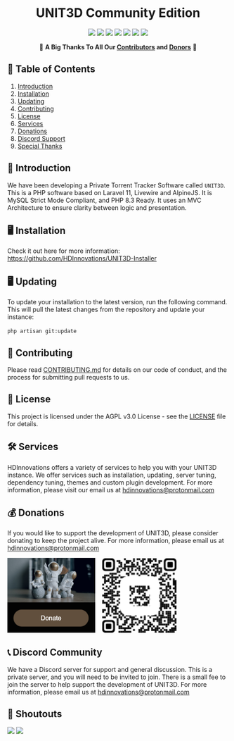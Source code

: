 <h1 align="center">UNIT3D Community Edition</h1>

<p align="center">
    <a href="http://laravel.com"><img src="https://img.shields.io/badge/Laravel-11-f4645f.svg" /></a>
    <a href="https://github.com/HDInnovations/UNIT3D/blob/master/LICENSE"><img src="https://img.shields.io/badge/License-AGPL%20v3.0-yellow.svg" /></a>
    <a href="https://github.com/HDInnovations/UNIT3D-Community-Edition/actions/workflows/lint.yml/badge.svg?branch=master"><img src="https://github.com/HDInnovations/UNIT3D-Community-Edition/actions/workflows/lint.yml/badge.svg?branch=master" /></a>
    <a href="https://github.com/HDInnovations/UNIT3D-Community-Edition/actions/workflows/phpunit-test.yml/badge.svg?branch=master"><img src="https://github.com/HDInnovations/UNIT3D-Community-Edition/actions/workflows/phpunit-test.yml/badge.svg?branch=master" /></a>
    <a href="https://github.com/HDInnovations/UNIT3D-Community-Edition/actions/workflows/compile-assets-test.yml/badge.svg?branch=master"><img src="https://github.com/HDInnovations/UNIT3D-Community-Edition/actions/workflows/compile-assets-test.yml/badge.svg?branch=master" /></a>
    <a href="https://github.com/HDInnovations/UNIT3D-Community-Edition/actions/workflows/larastan.yml/badge.svg?branch=master"><img src="https://github.com/HDInnovations/UNIT3D-Community-Edition/actions/workflows/larastan.yml/badge.svg?branch=master" /></a>
    <a href="https://github.com/HDInnovations/UNIT3D-Community-Edition/actions/workflows/prettier-blade.yml/badge.svg?branch=master"><img src="https://github.com/HDInnovations/UNIT3D-Community-Edition/actions/workflows/prettier-blade.yml/badge.svg?branch=master" /></a>
</p>

<p align="center">
    🎉 <b>A Big Thanks To All Our <a href="https://github.com/HDInnovations/UNIT3D-Community-Edition/graphs/contributors">Contributors</a> and <a href="https://square.link/u/VjB1CNfm">Donors</a></b> 🎉
</p>

## 📝 Table of Contents

1. [Introduction](#introduction)
2. [Installation](#installation)
3. [Updating](#updating)
4. [Contributing](#contributing)
5. [License](#license)
6. [Services](#services)
7. [Donations](#donations)
8. [Discord Support](#discord)
9. [Special Thanks](#thanks)


## <a name="introduction"></a> 🧐 Introduction

We have been developing a Private Torrent Tracker Software called `UNIT3D`. This is a PHP software based on Laravel 11, Livewire and AlpineJS. It is MySQL Strict Mode Compliant, and PHP 8.3 Ready. It uses an MVC Architecture to ensure clarity between logic and presentation.

## <a name="installation"></a> 🖥️ Installation

Check it out here for more information: https://github.com/HDInnovations/UNIT3D-Installer

## <a name="updating"></a> 🖥️ Updating

To update your installation to the latest version, run the following command. This will pull the latest changes from the repository and update your instance:

`php artisan git:update`

## <a name="contributing"></a> 🤝 Contributing

Please read [CONTRIBUTING.md](https://github.com/HDInnovations/UNIT3D-Community-Edition/blob/master/CONTRIBUTING.md) for details on our code of conduct, and the process for submitting pull requests to us.

## <a name="license"></a> 📜 License

This project is licensed under the AGPL v3.0 License - see the [LICENSE](https://github.com/HDInnovations/UNIT3D-Community-Edition/blob/master/LICENSE.md) file for details.

## <a name="services"></a> 🛠️ Services

HDInnovations offers a variety of services to help you with your UNIT3D instance. We offer services such as installation, updating, server tuning, dependency tuning, themes and custom plugin development. For more information, please visit our email us at [hdinnovations@protonmail.com](mailto:hdinnovations@protonmail.com?subject=[Services]%20UNIT3D%20)

## <a name="donations"></a> 💰 Donations

If you would like to support the development of UNIT3D, please consider donating to keep the project alive. For more information, please email us at [hdinnovations@protonmail.com](mailto:hdinnovations@protonmail.com?subject=[Funding]%20UNIT3D%20)

<a href="https://square.link/u/VjB1CNfm" target="_blank"><img alt="unit3d-donate.png" src="public/img/unit3d-donate.png" width="200px"/></a>&nbsp;&nbsp;&nbsp;
<img alt="unit3d-qr-code.png" src="public/img/unit3d-qr-code.png" width="169px"/>

## <a name="discord"></a> 📞 Discord Community

We have a Discord server for support and general discussion. This is a private server, and you will need to be invited to join. There is a small fee to join the server to help support the development of UNIT3D. For more information, please email us at [hdinnovations@protonmail.com](mailto:hdinnovations@protonmail.com?subject=[Discord]%20UNIT3D%20)

## <a name="thanks"></a> 🎉 Shoutouts

<a href="https://scoutapm.com/?utm_source=github&utm_medium=referral&utm_campaign=opensource_referral"><img src="https://i.postimg.cc/g29XCJDh/Logo-rounded-square-495x495-1.png" height="50px;"></a>
<a href="https://www.jetbrains.com/?from=UNIT3D"><img src="https://i.imgur.com/KgDXZV8.png" height="50px;"></a>




